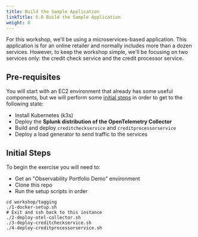 ```yaml
---
title: Build the Sample Application
linkTitle: 5.0 Build the Sample Application
weight: 0
---
```


For this workshop, we'll be using a microservices-based application. This application is for an online retailer and normally includes more than a dozen services.  However, to keep the workshop simple, we'll be focusing on two services only:  the credit check service and the credit processor service. 

## Pre-requisites
You will start with an EC2 environment that already has some useful components, but we will perform some [initial steps](#initial-steps) in order to get to the following state:
* Install Kubernetes (k3s)
* Deploy the **Splunk distribution of the OpenTelemetry Collector**
* Build and deploy `creditcheckservice` and `creditprocessorservice`
* Deploy a load generator to send traffic to the services

## Initial Steps
To begin the exercise you will need to:
* Get an "Observability Portfolio Demo" environment
* Clone this repo
* Run the setup scripts in order
```
cd workshop/tagging
./1-docker-setup.sh
# Exit and ssh back to this instance
./2-deploy-otel-collector.sh
./3-deploy-creditcheckservice.sh
./4-deploy-creditprocessorservice.sh
```